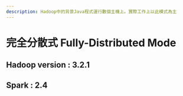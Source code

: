 ```yaml
---
description: Hadoop中的背景Java程式運行數個主機上。實際工作上以此模式為主
---
```


# 完全分散式 Fully-Distributed Mode

## Hadoop version : 3.2.1

## Spark : 2.4





